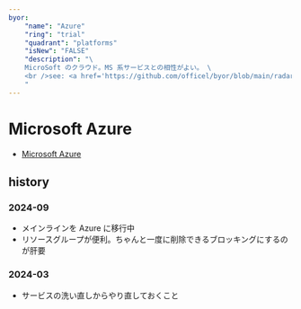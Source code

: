 ```yaml
---
byor:
    "name": "Azure"
    "ring": "trial"
    "quadrant": "platforms"
    "isNew": "FALSE"
    "description": "\
    MicroSoft のクラウド。MS 系サービスとの相性がよい。 \
    <br />see: <a href='https://github.com/officel/byor/blob/main/radar/platforms/azure.md'>note</a>\
    "
---
```


# Microsoft Azure

- [Microsoft Azure](https://azure.microsoft.com/ja-jp)

## history

### 2024-09

- メインラインを Azure に移行中
- リソースグループが便利。ちゃんと一度に削除できるブロッキングにするのが肝要

### 2024-03

- サービスの洗い直しからやり直しておくこと

